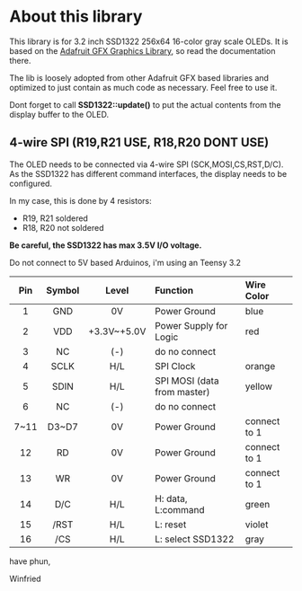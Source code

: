 # About this library

This library is for 3.2 inch SSD1322 256x64 16-color gray scale OLEDs.
It is based on the [Adafruit GFX Graphics Library](https://learn.adafruit.com/adafruit-gfx-graphics-library/overview), so read the documentation there.

The lib is loosely adopted from other Adafruit GFX based libraries and optimized to just contain as much code as necessary.
Feel free to use it.

Dont forget to call **SSD1322::update()** to put the actual contents from the display buffer to the OLED.

## 4-wire SPI (R19,R21 USE, R18,R20 DONT USE)

The OLED needs to be connected via 4-wire SPI (SCK,MOSI,CS,RST,D/C).
As the SSD1322 has different command interfaces, the display needs to be configured.

In my case, this is done by 4 resistors:
- R19, R21 soldered
- R18, R20 not soldered

**Be careful, the SSD1322 has max 3.5V I/O voltage.**

Do not connect to 5V based Arduinos, i'm using an Teensy 3.2 

| Pin   | Symbol | Level      | Function                    | Wire Color   |
| :---: | :---: | :---------: | :-------------------------- | :----------- |
|  1    | GND   | 0V          | Power Ground                | blue         |
|  2    | VDD   | +3.3V~+5.0V | Power Supply for Logic      | red          |
|  3    | NC    | (-)         | do no connect               |              |
|  4    | SCLK  | H/L         | SPI Clock                   | orange       | 
|  5    | SDIN  | H/L         | SPI MOSI (data from master) | yellow       |
|  6    | NC    | (-)         | do no connect               |              |
|  7~11 | D3~D7 | 0V          | Power Ground                | connect to 1 |
|  12   | RD    | 0V          | Power Ground                | connect to 1 |
|  13   | WR    | 0V          | Power Ground                | connect to 1 |
|  14   | D/C   | H/L         | H: data, L:command          | green        |
|  15   | /RST  | H/L         | L: reset                    | violet       |
|  16   | /CS   | H/L         | L: select SSD1322           | gray         |


have phun,

Winfried
